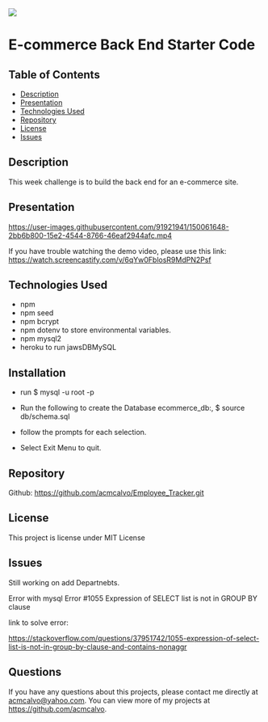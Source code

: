 <img src='https://img.shields.io/github/license/acmcalvo/README-Generator' >

# E-commerce Back End Starter Code


  ## Table of Contents
  * [Description](#description)
  * [Presentation](#presentation)
  * [Technologies Used](#technologiesUsed)
  * [Repository](#repository)
  * [License](#license)
  * [Issues](#issues)

  ## Description
  
This week challenge is to build the back end for an e-commerce site. 

 
  
  
  ## Presentation
  
https://user-images.githubusercontent.com/91921941/150061648-2bb6b800-15e2-4544-8766-46eaf2944afc.mp4
  
  If you have trouble watching the demo video, please use this link: 
 https://watch.screencastify.com/v/6qYw0FblosR9MdPN2Psf

  
  ## Technologies Used
  
  * npm 
  * npm seed
  * npm bcrypt
  * npm dotenv to store environmental variables.
  * npm  mysql2
  * heroku to run jawsDBMySQL

   ## Installation
   
   * run $ mysql -u root -p

  * Run the following to create the Database ecommerce_db:, 
$ source db/schema.sql

  * follow the prompts for each selection.
  
  * Select Exit Menu to quit.


  ## Repository
  
  Github: https://github.com/acmcalvo/Employee_Tracker.git
  
  

  ## License 
  This project is license under MIT License

  ## Issues  
      
  Still working on add Departnebts.
  
  Error with mysql  Error #1055 Expression of SELECT list is not in GROUP BY clause
  
  link to solve error:
  
  https://stackoverflow.com/questions/37951742/1055-expression-of-select-list-is-not-in-group-by-clause-and-contains-nonaggr


  ## Questions
  If you have any questions about this projects, please contact me directly at acmcalvo@yahoo.com. 
  You can view more of my projects at https://github.com/acmcalvo.
